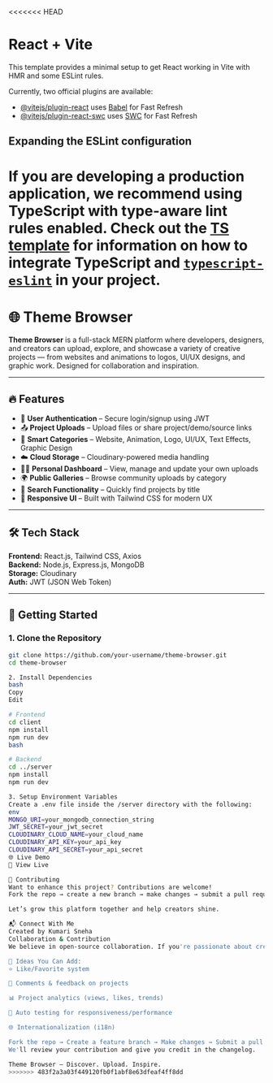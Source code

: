 <<<<<<< HEAD
# React + Vite

This template provides a minimal setup to get React working in Vite with HMR and some ESLint rules.

Currently, two official plugins are available:

- [@vitejs/plugin-react](https://github.com/vitejs/vite-plugin-react/blob/main/packages/plugin-react) uses [Babel](https://babeljs.io/) for Fast Refresh
- [@vitejs/plugin-react-swc](https://github.com/vitejs/vite-plugin-react/blob/main/packages/plugin-react-swc) uses [SWC](https://swc.rs/) for Fast Refresh

## Expanding the ESLint configuration

If you are developing a production application, we recommend using TypeScript with type-aware lint rules enabled. Check out the [TS template](https://github.com/vitejs/vite/tree/main/packages/create-vite/template-react-ts) for information on how to integrate TypeScript and [`typescript-eslint`](https://typescript-eslint.io) in your project.
=======
# 🌐 Theme Browser

**Theme Browser** is a full-stack MERN platform where developers, designers, and creators can upload, explore, and showcase a variety of creative projects — from websites and animations to logos, UI/UX designs, and graphic work. Designed for collaboration and inspiration.

---

## 🔥 Features

- 🔐 **User Authentication** – Secure login/signup using JWT
- 📤 **Project Uploads** – Upload files or share project/demo/source links
- 🧠 **Smart Categories** – Website, Animation, Logo, UI/UX, Text Effects, Graphic Design
- ☁️ **Cloud Storage** – Cloudinary-powered media handling
- 🧑‍💻 **Personal Dashboard** – View, manage and update your own uploads
- 🌍 **Public Galleries** – Browse community uploads by category
- 🔎 **Search Functionality** – Quickly find projects by title
- 📱 **Responsive UI** – Built with Tailwind CSS for modern UX

---

## 🛠️ Tech Stack

**Frontend:** React.js, Tailwind CSS, Axios  
**Backend:** Node.js, Express.js, MongoDB  
**Storage:** Cloudinary  
**Auth:** JWT (JSON Web Token)

---

## 🚀 Getting Started

### 1. Clone the Repository

```bash
git clone https://github.com/your-username/theme-browser.git
cd theme-browser

2. Install Dependencies
bash
Copy
Edit

# Frontend
cd client
npm install
npm run dev
bash

# Backend
cd ../server
npm install
npm run dev

3. Setup Environment Variables
Create a .env file inside the /server directory with the following:
env
MONGO_URI=your_mongodb_connection_string
JWT_SECRET=your_jwt_secret
CLOUDINARY_CLOUD_NAME=your_cloud_name
CLOUDINARY_API_KEY=your_api_key
CLOUDINARY_API_SECRET=your_api_secret
🌐 Live Demo
🔗 View Live

🤝 Contributing
Want to enhance this project? Contributions are welcome!
Fork the repo → create a new branch → make changes → submit a pull request.

Let’s grow this platform together and help creators shine.

📬 Connect With Me
Created by Kumari Sneha
Collaboration & Contribution
We believe in open-source collaboration. If you're passionate about creativity, full-stack development, or improving user experience, you’re welcome to contribute!

🧠 Ideas You Can Add:
⭐ Like/Favorite system

💬 Comments & feedback on projects

📊 Project analytics (views, likes, trends)

🧪 Auto testing for responsiveness/performance

🌐 Internationalization (i18n)

Fork the repo → Create a feature branch → Make changes → Submit a pull request
We'll review your contribution and give you credit in the changelog.

Theme Browser — Discover. Upload. Inspire.
>>>>>>> 483f2a3a03f449120fb0f1abf8e63dfeaf4ff8dd
